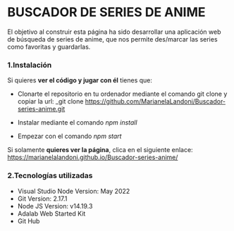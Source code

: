 # BUSCADOR DE SERIES DE ANIME

El objetivo al construir esta página ha sido desarrollar una aplicación web de búsqueda de series de anime, que nos permite
des/marcar las series como favoritas y guardarlas.

### 1.Instalación

Si quieres **ver el código y jugar con él** tienes que:

- Clonarte el repositorio en tu ordenador mediante el comando git clone y copiar la url:
  _git clone https://github.com/MarianelaLandoni/Buscador-series-anime.git

- Instalar mediante el comando _npm install_

- Empezar con el comando _npm start_

Si solamente **quieres ver la página**, clica en el siguiente enlace: https://marianelalandoni.github.io/Buscador-series-anime/

### 2.Tecnologías utilizadas

- Visual Studio Node Version: May 2022
- Git Version: 2.17.1
- Node JS Version: v14.19.3
- Adalab Web Started Kit
- Git Hub
